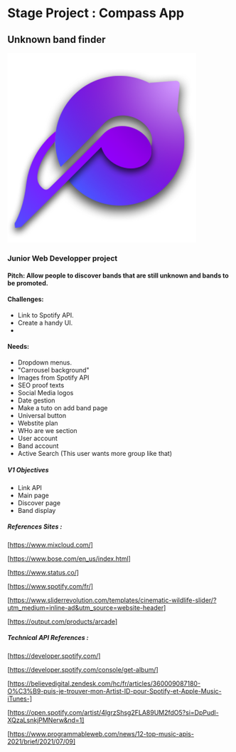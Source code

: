 # Stage Project : Compass App
## Unknown band finder

![alt text](https://raw.githubusercontent.com/NicolasLahondes/Projet-de-Stage/master/Maquette/Visual/Logo%20Compass/logofinal.png)



### Junior Web Developper project

#### Pitch: Allow people to discover bands that are still unknown and bands to be promoted.

#### Challenges:

- Link to Spotify API.
- Create a handy UI.
- 

#### Needs:

- Dropdown menus.
- "Carrousel background"
- Images from Spotify API
- SEO proof texts
- Social Media logos
- Date gestion
- Make a tuto on add band page
- Universal button
- Webstite plan
- WHo are we section
- User account
- Band account
- Active Search (This user wants more group like that)

##### V1 Objectives

- Link API
- Main page
- Discover page
- Band display

##### References Sites :

[https://www.mixcloud.com/]

[https://www.bose.com/en_us/index.html]

[https://www.status.co/]

[https://www.spotify.com/fr/]

[https://www.sliderrevolution.com/templates/cinematic-wildlife-slider/?utm_medium=inline-ad&utm_source=website-header]

[https://output.com/products/arcade]

##### Technical API References :

[https://developer.spotify.com/]

[https://developer.spotify.com/console/get-album/]

[https://believedigital.zendesk.com/hc/fr/articles/360009087180-O%C3%B9-puis-je-trouver-mon-Artist-ID-pour-Spotify-et-Apple-Music-iTunes-]

[https://open.spotify.com/artist/4lgrzShsg2FLA89UM2fdO5?si=DpPudl-XQzaLsnkjPMNerw&nd=1]

[https://www.programmableweb.com/news/12-top-music-apis-2021/brief/2021/07/09]

     